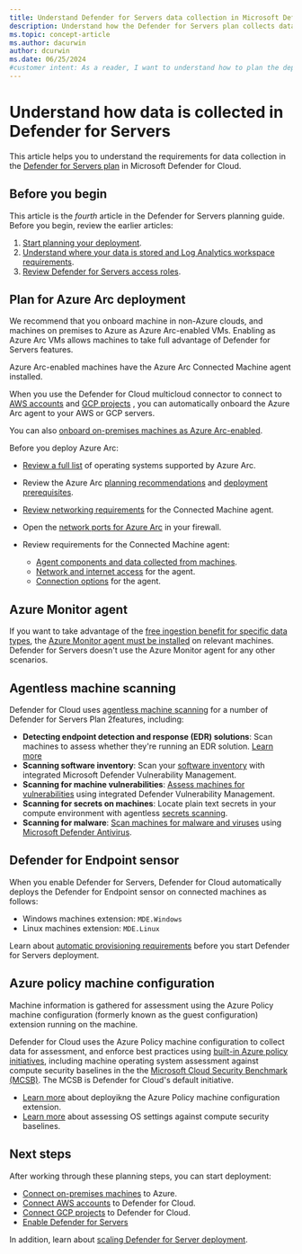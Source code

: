 ```yaml
---
title: Understand Defender for Servers data collection in Microsoft Defender for Cloud
description: Understand how the Defender for Servers plan collects data. 
ms.topic: concept-article
ms.author: dacurwin
author: dcurwin
ms.date: 06/25/2024
#customer intent: As a reader, I want to understand how to plan the deployment of Defender for Servers agents and extensions.
---
```


# Understand how data is collected in Defender for Servers

This article helps you to understand the requirements for data collection in the [Defender for Servers plan](defender-for-servers-overview.md) in Microsoft Defender for Cloud.


## Before you begin

This article is the *fourth* article in the Defender for Servers planning guide. Before you begin, review the earlier articles:

1. [Start planning your deployment](plan-defender-for-servers.md).
1. [Understand where your data is stored and Log Analytics workspace requirements](plan-defender-for-servers-data-workspace.md).
1. [Review Defender for Servers access roles](plan-defender-for-servers-roles.md).

## Plan for Azure Arc deployment

We recommend that you onboard machine in non-Azure clouds, and machines on premises to Azure as Azure Arc-enabled VMs. Enabling as Azure Arc VMs allows machines to take full advantage of Defender for Servers features.

Azure Arc-enabled machines have the Azure Arc Connected Machine agent installed.

When you use the Defender for Cloud multicloud connector to connect to [AWS accounts](quickstart-onboard-aws.md)  and [GCP projects](quickstart-onboard-gcp.md) , you can automatically onboard the Azure Arc agent to your AWS or GCP servers.

You can also [onboard on-premises machines as Azure Arc-enabled](quickstart-onboard-machines).


Before you deploy Azure Arc:

- [Review a full list](/azure/azure-arc/servers/prerequisites#supported-operating-systems) of operating systems supported by Azure Arc.
- Review the Azure Arc [planning recommendations](/azure/azure-arc/servers/plan-at-scale-deployment) and [deployment prerequisites](/azure/azure-arc/servers/prerequisites).
- [Review networking requirements](/azure/azure-arc/servers/arc-gateway) for the Connected Machine agent.
- Open the [network ports for Azure Arc](support-matrix-defender-for-servers.md#network-requirements) in your firewall.
- Review requirements for the Connected Machine agent:

    - [Agent components and data collected from machines](/azure/azure-arc/servers/agent-overview#agent-resources).
    - [Network and internet access](/azure/azure-arc/servers/network-requirements) for the agent.
    - [Connection options](/azure/azure-arc/servers/deployment-options) for the agent.

## Azure Monitor agent

If you want to take advantage of the [free ingestion benefit for specific data types](data-ingestion-benefit.md), the [Azure Monitor agent must be installed](/azure/azure-monitor/agents/azure-monitor-agent-manage) on relevant machines. Defender for Servers doesn't use the Azure Monitor agent for any other scenarios.


## Agentless machine scanning

Defender for Cloud uses [agentless machine scanning](concept-agentless-data-collection.md) for a number of Defender for Servers Plan 2features, including:


- **Detecting endpoint detection and response (EDR) solutions**: Scan machines to assess whether they're running an EDR solution. [Learn more](endpoint-detection-response.md)
- **Scanning software inventory**: Scan your [software inventory](/defender-vulnerability-management/tvm-software-inventory) with integrated Microsoft Defender Vulnerability Management.
-  **Scanning for machine vulnerabilities**: [Assess machines for vulnerabilities](auto-deploy-vulnerability-assessment.md) using integrated Defender Vulnerability Management.
- **Scanning for secrets on machines**: Locate plain text secrets in your compute environment with agentless [secrets scanning](secrets-scanning.md).
- **Scanning for malware**: [Scan machines for malware and viruses](agentless-malware-scanning.md) using [Microsoft Defender Antivirus](/microsoft-365/security/defender-endpoint/microsoft-defender-antivirus-windows).

## Defender for Endpoint sensor

When you enable Defender for Servers, Defender for Cloud automatically deploys the Defender for Endpoint sensor on connected machines as follows:

- Windows machines extension: `MDE.Windows`
- Linux machines extension: `MDE.Linux`

Learn about [automatic provisioning requirements](enable-defender-for-endpoint.md#prerequisites) before you start Defender for Servers deployment.


## Azure policy machine configuration

Machine information is gathered for assessment using the Azure Policy machine configuration (formerly known as the guest configuration) extension running on the machine.

Defender for Cloud uses the Azure Policy machine configuration to collect data for assessment, and enforce best practices using [built-in Azure policy initiatives](policy-reference.md), including machine operating system assessment against compute security baselines in the the [Microsoft Cloud Security Benchmark (MCSB)](/security/benchmark/azure/introduction). The MCSB is Defender for Cloud's default initiative.

- [Learn more](security-baseline-guest-configuration.md) about deployikng the Azure Policy machine configuration extension.
- [Learn more](operating-system-misconfiguration.md) about assessing OS settings against compute security baselines.


## Next steps

After working through these planning steps, you can start deployment:

- [Connect on-premises machines](quickstart-onboard-machines.md) to Azure.
- [Connect AWS accounts](quickstart-onboard-aws.md) to Defender for Cloud.
- [Connect GCP projects](quickstart-onboard-gcp.md) to Defender for Cloud.
- [Enable Defender for Servers](tutorial-enable-servers-plan.md)

In addition, learn about [scaling Defender for Server deployment](plan-defender-for-servers-scale.md).
